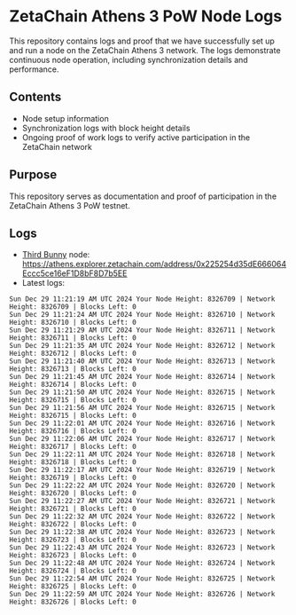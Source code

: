 # ZetaChain Athens 3 PoW Node Logs
This repository contains logs and proof that we have successfully set up and run a node on the ZetaChain Athens 3 network. The logs demonstrate continuous node operation, including synchronization details and performance.

## Contents
- Node setup information
- Synchronization logs with block height details
- Ongoing proof of work logs to verify active participation in the ZetaChain network

## Purpose
This repository serves as documentation and proof of participation in the ZetaChain Athens 3 PoW testnet.

## Logs

- [Third Bunny](https://thirdbunny.xyz/) node: https://athens.explorer.zetachain.com/address/0x225254d35dE666064Eccc5ce16eF1D8bF8D7b5EE
- Latest logs:
```
Sun Dec 29 11:21:19 AM UTC 2024 Your Node Height: 8326709 | Network Height: 8326709 | Blocks Left: 0
Sun Dec 29 11:21:24 AM UTC 2024 Your Node Height: 8326710 | Network Height: 8326710 | Blocks Left: 0
Sun Dec 29 11:21:29 AM UTC 2024 Your Node Height: 8326711 | Network Height: 8326711 | Blocks Left: 0
Sun Dec 29 11:21:35 AM UTC 2024 Your Node Height: 8326712 | Network Height: 8326712 | Blocks Left: 0
Sun Dec 29 11:21:40 AM UTC 2024 Your Node Height: 8326713 | Network Height: 8326713 | Blocks Left: 0
Sun Dec 29 11:21:45 AM UTC 2024 Your Node Height: 8326714 | Network Height: 8326714 | Blocks Left: 0
Sun Dec 29 11:21:50 AM UTC 2024 Your Node Height: 8326715 | Network Height: 8326715 | Blocks Left: 0
Sun Dec 29 11:21:56 AM UTC 2024 Your Node Height: 8326715 | Network Height: 8326715 | Blocks Left: 0
Sun Dec 29 11:22:01 AM UTC 2024 Your Node Height: 8326716 | Network Height: 8326716 | Blocks Left: 0
Sun Dec 29 11:22:06 AM UTC 2024 Your Node Height: 8326717 | Network Height: 8326717 | Blocks Left: 0
Sun Dec 29 11:22:11 AM UTC 2024 Your Node Height: 8326718 | Network Height: 8326718 | Blocks Left: 0
Sun Dec 29 11:22:17 AM UTC 2024 Your Node Height: 8326719 | Network Height: 8326719 | Blocks Left: 0
Sun Dec 29 11:22:22 AM UTC 2024 Your Node Height: 8326720 | Network Height: 8326720 | Blocks Left: 0
Sun Dec 29 11:22:27 AM UTC 2024 Your Node Height: 8326721 | Network Height: 8326721 | Blocks Left: 0
Sun Dec 29 11:22:32 AM UTC 2024 Your Node Height: 8326722 | Network Height: 8326722 | Blocks Left: 0
Sun Dec 29 11:22:38 AM UTC 2024 Your Node Height: 8326723 | Network Height: 8326723 | Blocks Left: 0
Sun Dec 29 11:22:43 AM UTC 2024 Your Node Height: 8326723 | Network Height: 8326723 | Blocks Left: 0
Sun Dec 29 11:22:48 AM UTC 2024 Your Node Height: 8326724 | Network Height: 8326724 | Blocks Left: 0
Sun Dec 29 11:22:54 AM UTC 2024 Your Node Height: 8326725 | Network Height: 8326725 | Blocks Left: 0
Sun Dec 29 11:22:59 AM UTC 2024 Your Node Height: 8326726 | Network Height: 8326726 | Blocks Left: 0
```
